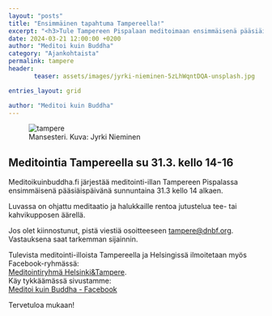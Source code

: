 ```yaml
---
layout: "posts"
title: "Ensimmäinen tapahtuma Tampereella!"
excerpt: "<h3>Tule Tampereen Pispalaan meditoimaan ensimmäisenä pääsiäispäivänä.</h3>"
date: 2024-03-21 12:00:00 +0200
author: "Meditoi kuin Buddha"
category: "Ajankohtaista"
permalink: tampere
header: 
       teaser: assets/images/jyrki-nieminen-5zLhWqntDQA-unsplash.jpg

entries_layout: grid

author: "Meditoi kuin Buddha"
---
```


<figure>
<img src="assets/images/jyrki-nieminen-5zLhWqntDQA-unsplash.jpg" alt="tampere">
<figcaption> Mansesteri. Kuva: Jyrki Nieminen</figcaption>
</figure>

<h2>Meditointia Tampereella su 31.3. kello 14-16</h2>

Meditoikuinbuddha.fi järjestää meditointi-illan Tampereen Pispalassa ensimmäisenä pääsiäispäivänä sunnuntaina 31.3 kello 14 alkaen.

Luvassa on ohjattu meditaatio ja halukkaille rentoa jutustelua tee- tai kahvikupposen äärellä.

Jos olet kiinnostunut, pistä viestiä osoitteeseen tampere@dnbf.org. Vastauksena saat tarkemman sijainnin.

Tulevista meditointi-illoista Tampereella ja Helsingissä ilmoitetaan myös Facebook-ryhmässä:<br> <a href="https://www.facebook.com/groups/416251517754820">Meditointiryhmä Helsinki&Tampere</a>.<br>
Käy tykkäämässä sivustamme:<br> <a href="https://www.facebook.com/profile.php?id=61555870603768">Meditoi kuin Buddha - Facebook</a>

Tervetuloa mukaan!
